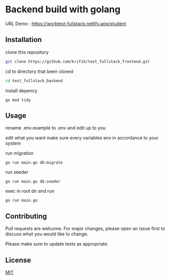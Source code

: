 # Backend build with golang

URL Demo : https://worktest-fullstack.netlify.app/student
## Installation

clone this repository

```bash
git clone https://github.com/krifik/test_fullstack_frontend.git
```
cd to directory that been cloned
```bash
cd test_fullstack_backend
```
install depency
```
go mod tidy
```

## Usage
rename .env.example to .env and edit up to you

edit what you want
make sure every variables env in accordance to your system  

run migration
```
go run main.go db:migrate
```
run seeder
```
go run main.go db:seeder
```

exec in root dir and run
```
go run main.go
```

## Contributing
Pull requests are welcome. For major changes, please open an issue first to discuss what you would like to change.

Please make sure to update tests as appropriate.

## License
[MIT](https://choosealicense.com/licenses/mit/)
